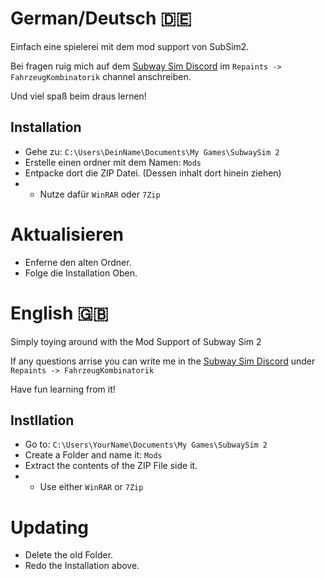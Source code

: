 # German/Deutsch :de:
Einfach eine spielerei mit dem mod support von SubSim2.

Bei fragen ruig mich auf dem [Subway Sim Discord](https://discord.gg/pq5Nj4EWjN) im `Repaints -> FahrzeugKombinatorik` channel anschreiben.

Und viel spaß beim draus lernen!

## Installation
- Gehe zu: `C:\Users\DeinName\Documents\My Games\SubwaySim 2`
- Erstelle einen ordner mit dem Namen: `Mods`
- Entpacke dort die ZIP Datei. (Dessen inhalt dort hinein ziehen)
- - Nutze dafür  `WinRAR` oder `7Zip`

# Aktualisieren
- Enferne den alten Ordner.
- Folge die Installation Oben.

# English :gb:
Simply toying around with the Mod Support of Subway Sim 2

If any questions arrise you can write me in the [Subway Sim Discord](https://discord.gg/pq5Nj4EWjN) under `Repaints -> FahrzeugKombinatorik`

Have fun learning from it!

## Instllation
- Go to: `C:\Users\YourName\Documents\My Games\SubwaySim 2`
- Create a Folder and name it: `Mods`
- Extract the contents of the ZIP File side it.
- - Use either `WinRAR` or `7Zip`

# Updating
- Delete the old Folder.
- Redo the Installation above.
